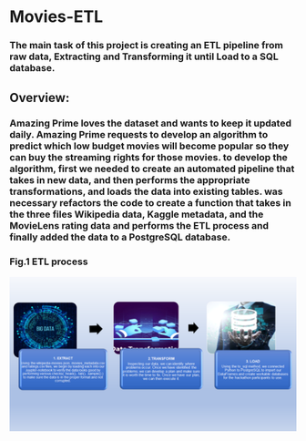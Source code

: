 # Movies-ETL
### The main task of this project is creating an ETL pipeline from raw data, Extracting and Transforming it until Load to a SQL database.

## Overview:
### Amazing Prime loves the dataset and wants to keep it updated daily. Amazing Prime requests to develop an algorithm to predict which low budget movies will become popular so they can buy the streaming rights for those movies. to develop the algorithm, first we needed to create an automated pipeline that takes in new data, and then performs the appropriate transformations, and loads the data into existing tables. was necessary refactors the code to create a function that takes in the three files Wikipedia data, Kaggle metadata, and the MovieLens rating data and performs the ETL process and finally added the data to a PostgreSQL database.

### Fig.1 ETL process 

![](resources/modulo81.png)  
